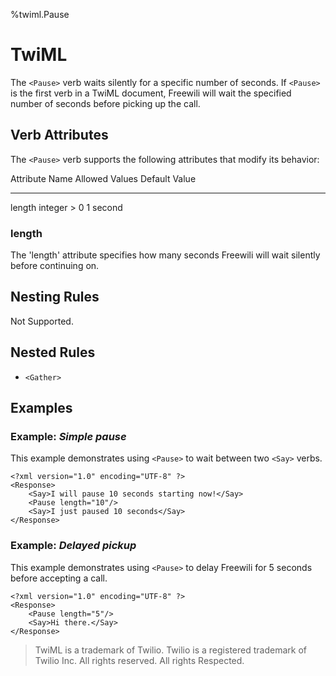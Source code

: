%twiml.Pause

TwiML <Pause>
=====================

The `<Pause>` verb waits silently for a specific number of seconds. If `<Pause>` is the first verb in a TwiML document, Freewili will wait the specified number of seconds before picking up the call.

Verb Attributes
---------------

The `<Pause>` verb supports the following attributes that modify its behavior:

Attribute Name      Allowed Values      Default Value
--------------      --------------      -------------
length              integer > 0         1 second

### length ###
The 'length' attribute specifies how many seconds Freewili will wait silently before continuing on.

Nesting Rules
-------------
Not Supported.

Nested Rules
------------
* `<Gather>`

Examples
--------

### Example: _Simple pause_ ###
This example demonstrates using `<Pause>` to wait between two `<Say>` verbs.

~~~{ .xml }
<?xml version="1.0" encoding="UTF-8" ?>
<Response>
    <Say>I will pause 10 seconds starting now!</Say>
    <Pause length="10"/>
    <Say>I just paused 10 seconds</Say>
</Response>
~~~

### Example: _Delayed pickup_ ###
This example demonstrates using `<Pause>` to delay Freewili for 5 seconds before accepting a call.

~~~{ .xml }
<?xml version="1.0" encoding="UTF-8" ?>
<Response>
    <Pause length="5"/>
    <Say>Hi there.</Say>
</Response>
~~~

> TwiML is a trademark of Twilio. Twilio is a registered trademark of Twilio Inc. All rights reserved. All rights Respected.